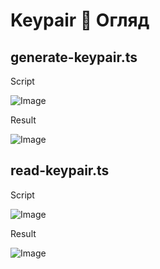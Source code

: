 # Keypair 🚀 Огляд

## generate-keypair.ts

Script

![Image](https://github.com/user-attachments/assets/53b85571-453d-4289-b8bd-3e6dccd13598)

Result

![Image](https://github.com/user-attachments/assets/9982ad39-64b3-41ce-8d8f-dfa034f2fbe6)

## read-keypair.ts

Script

![Image](https://github.com/user-attachments/assets/1a702c08-8088-4adc-b0f1-46ffad709966)

Result

![Image](https://github.com/user-attachments/assets/66bac75f-70e7-4eba-bb1e-c1a37fda2883)
